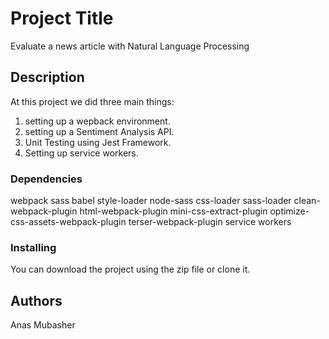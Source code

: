 # Project Title

Evaluate a news article with Natural Language Processing

## Description

At this project we did three main things:
1. setting up a wepback environment.
2. setting up a Sentiment Analysis API.
3. Unit Testing using Jest Framework.
4. Setting up service workers.

### Dependencies

webpack
sass
babel
style-loader node-sass css-loader sass-loader
clean-webpack-plugin
html-webpack-plugin
mini-css-extract-plugin
optimize-css-assets-webpack-plugin terser-webpack-plugin
service workers

### Installing

You can download the project using the zip file or clone it.

## Authors

Anas Mubasher
